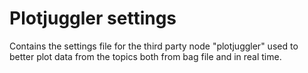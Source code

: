 # Plotjuggler settings

Contains the settings file for the third party node "plotjuggler" used to better plot data from the topics both from bag file and in real time.